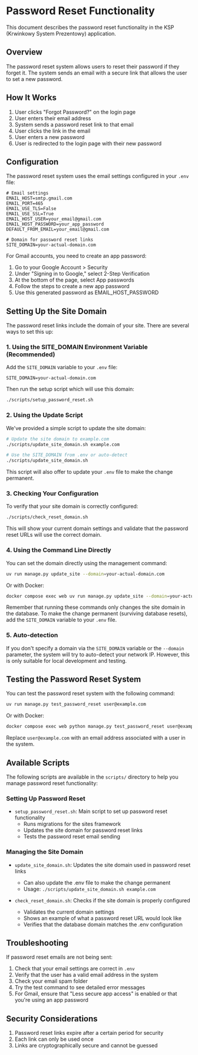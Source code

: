 # Password Reset Functionality

This document describes the password reset functionality in the KSP (Krwinkowy System Prezentowy) application.

## Overview

The password reset system allows users to reset their password if they forget it. The system sends an email with a secure link that allows the user to set a new password.

## How It Works

1. User clicks "Forgot Password?" on the login page
2. User enters their email address
3. System sends a password reset link to that email
4. User clicks the link in the email
5. User enters a new password
6. User is redirected to the login page with their new password

## Configuration

The password reset system uses the email settings configured in your `.env` file:

```
# Email settings
EMAIL_HOST=smtp.gmail.com
EMAIL_PORT=465
EMAIL_USE_TLS=False
EMAIL_USE_SSL=True
EMAIL_HOST_USER=your_email@gmail.com
EMAIL_HOST_PASSWORD=your_app_password
DEFAULT_FROM_EMAIL=your_email@gmail.com

# Domain for password reset links
SITE_DOMAIN=your-actual-domain.com
```

For Gmail accounts, you need to create an app password:
1. Go to your Google Account > Security
2. Under "Signing in to Google," select 2-Step Verification
3. At the bottom of the page, select App passwords
4. Follow the steps to create a new app password
5. Use this generated password as EMAIL_HOST_PASSWORD

## Setting Up the Site Domain

The password reset links include the domain of your site. There are several ways to set this up:

### 1. Using the SITE_DOMAIN Environment Variable (Recommended)

Add the `SITE_DOMAIN` variable to your `.env` file:

```
SITE_DOMAIN=your-actual-domain.com
```

Then run the setup script which will use this domain:

```bash
./scripts/setup_password_reset.sh
```

### 2. Using the Update Script

We've provided a simple script to update the site domain:

```bash
# Update the site domain to example.com
./scripts/update_site_domain.sh example.com

# Use the SITE_DOMAIN from .env or auto-detect
./scripts/update_site_domain.sh
```

This script will also offer to update your `.env` file to make the change permanent.

### 3. Checking Your Configuration

To verify that your site domain is correctly configured:

```bash
./scripts/check_reset_domain.sh
```

This will show your current domain settings and validate that the password reset URLs will use the correct domain.

### 4. Using the Command Line Directly

You can set the domain directly using the management command:

```bash
uv run manage.py update_site --domain=your-actual-domain.com
```

Or with Docker:

```bash
docker compose exec web uv run manage.py update_site --domain=your-actual-domain.com
```

Remember that running these commands only changes the site domain in the database. To make the change permanent (surviving database resets), add the `SITE_DOMAIN` variable to your `.env` file.

### 5. Auto-detection

If you don't specify a domain via the `SITE_DOMAIN` variable or the `--domain` parameter, the system will try to auto-detect your network IP. However, this is only suitable for local development and testing.

## Testing the Password Reset System

You can test the password reset system with the following command:

```bash
uv run manage.py test_password_reset user@example.com
```

Or with Docker:

```bash
docker compose exec web python manage.py test_password_reset user@example.com
```

Replace `user@example.com` with an email address associated with a user in the system.

## Available Scripts

The following scripts are available in the `scripts/` directory to help you manage password reset functionality:

### Setting Up Password Reset

- `setup_password_reset.sh`: Main script to set up password reset functionality
  - Runs migrations for the sites framework
  - Updates the site domain for password reset links
  - Tests the password reset email sending

### Managing the Site Domain

- `update_site_domain.sh`: Updates the site domain used in password reset links
  - Can also update the .env file to make the change permanent
  - Usage: `./scripts/update_site_domain.sh example.com`

- `check_reset_domain.sh`: Checks if the site domain is properly configured
  - Validates the current domain settings
  - Shows an example of what a password reset URL would look like
  - Verifies that the database domain matches the .env configuration

## Troubleshooting

If password reset emails are not being sent:

1. Check that your email settings are correct in `.env`
2. Verify that the user has a valid email address in the system
3. Check your email spam folder
4. Try the test command to see detailed error messages
5. For Gmail, ensure that "Less secure app access" is enabled or that you're using an app password

## Security Considerations

1. Password reset links expire after a certain period for security
2. Each link can only be used once
3. Links are cryptographically secure and cannot be guessed
